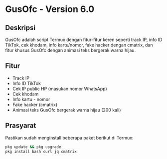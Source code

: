 # GusOfc - Version 6.0

## Deskripsi
GusOfc adalah script Termux dengan fitur-fitur keren seperti track IP, info ID TikTok, cek khodam, info kartu/nomor, fake hacker dengan cmatrix, dan fitur khusus GusOfc dengan animasi teks bergerak warna hijau.

## Fitur
- Track IP  
- Info ID TikTok  
- Cek IP public HP (masukan nomor WhatsApp)  
- Cek khodam  
- Info kartu - nomor  
- Fake hacker (cmatrix)  
- Animasi teks GusOfc bergerak warna hijau (200 kali)

## Prasyarat
Pastikan sudah menginstall beberapa paket berikut di Termux:
```bash
pkg update && pkg upgrade
pkg install bash curl jq cmatrix
